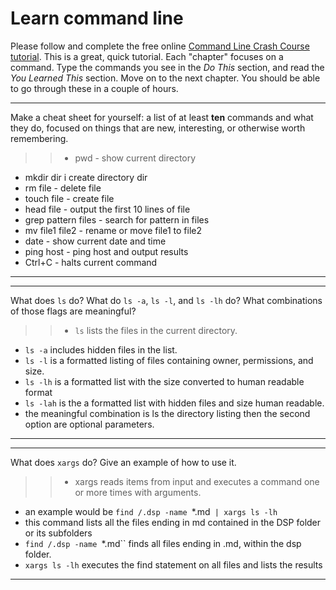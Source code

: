 # Learn command line

Please follow and complete the free online [Command Line Crash Course
tutorial](http://cli.learncodethehardway.org/book/). This is a great,
quick tutorial. Each "chapter" focuses on a command. Type the commands
you see in the _Do This_ section, and read the _You Learned This_
section. Move on to the next chapter. You should be able to go through
these in a couple of hours.


---

Make a cheat sheet for yourself: a list of at least **ten** commands and what they do, focused on things that are new, interesting, or otherwise worth remembering.

> > * pwd - show current directory
* mkdir dir i create directory dir
* rm file - delete file
* touch file - create file
* head file - output the first 10 lines of file
* grep pattern files - search for pattern in files
* mv file1 file2 - rename or move file1 to file2
* date - show current date and time
* ping host - ping host and output results
* Ctrl+C - halts current command


---


---

What does `ls` do? What do `ls -a`, `ls -l`, and `ls -lh` do? What combinations of those flags are meaningful?

> > * `ls` lists the files in the current directory.
*  `ls -a` includes hidden files in the list.
* `ls -l` is a formatted listing of files containing owner, permissions, and size.
* `ls -lh` is a formatted list with the size converted to human readable format
* `ls -lah` is the a formatted list with hidden files and size human readable.
* the meaningful combination is ls the directory listing then the second option are optional parameters.

---


---

What does `xargs` do? Give an example of how to use it.

> > * xargs reads items from input and executes a command one or more times with arguments.
* an example would be `find /.dsp -name `*.md` | xargs ls -lh`
* this command lists all the files ending in md contained in the DSP folder or its subfolders
* `find /.dsp -name `*.md`` finds all files ending in .md, within the dsp folder.
* `xargs ls -lh` executes the find statement on all files and lists the results
---

